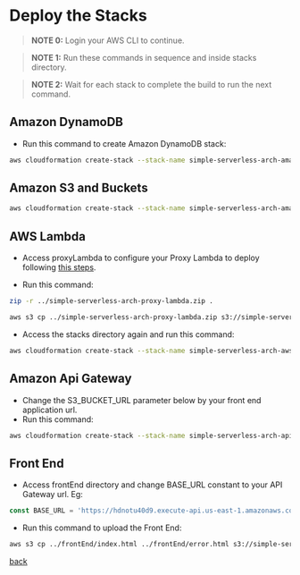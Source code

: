 # Deploy the Stacks
>__NOTE 0:__ Login your AWS CLI to continue.

>__NOTE 1:__ Run these commands in sequence and inside stacks directory.

>__NOTE 2:__ Wait for each stack to complete the build to run the next command.

## Amazon DynamoDB
- Run this command to create Amazon DynamoDB stack:
```bash
aws cloudformation create-stack --stack-name simple-serverless-arch-amazon-dynamodb --template-body file://$(pwd)/amazon-dynamodb.yaml
```

## Amazon S3 and Buckets
```bash
aws cloudformation create-stack --stack-name simple-serverless-arch-amazon-s3-bucket --template-body file://$(pwd)/amazon-s3-bucket.yaml
```

## AWS Lambda
- Access proxyLambda to configure your Proxy Lambda to deploy following [this steps](../proxyLambda/README.md).

- Run this command:
```bash
zip -r ../simple-serverless-arch-proxy-lambda.zip .
```

```bash
aws s3 cp ../simple-serverless-arch-proxy-lambda.zip s3://simple-serverless-arch-amazon-s3-bucket-proxy-lambda
```

- Access the stacks directory again and run this command:
```bash
aws cloudformation create-stack --stack-name simple-serverless-arch-aws-lambda --template-body file://$(pwd)/aws-lambda.yaml --capabilities CAPABILITY_NAMED_IAM
```

## Amazon Api Gateway
- Change the S3_BUCKET_URL parameter below by your front end application url.
- Run this command:
```bash
aws cloudformation create-stack --stack-name simple-serverless-arch-api-gateway --template-body file://$(pwd)/amazon-api-gateway.yaml --parameters ParameterKey=AllowCorsForWhatOrigin,ParameterValue=S3_BUCKET_URL ParameterKey=DeployStage,ParameterValue=dev
```

## Front End
- Access frontEnd directory and change BASE_URL constant to your API Gateway url. Eg:
```javascript
const BASE_URL = 'https://hdnotu40d9.execute-api.us-east-1.amazonaws.com'
```

- Run this command to upload the Front End:
```bash
aws s3 cp ../frontEnd/index.html ../frontEnd/error.html s3://simple-serverless-arch-amazon-s3-bucket-front-end
```

[back](../README.md)
